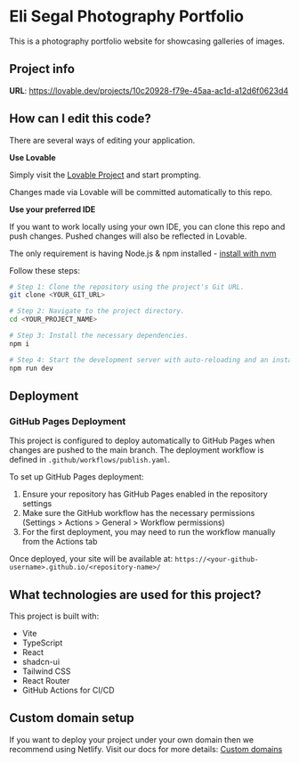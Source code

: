 
# Eli Segal Photography Portfolio

This is a photography portfolio website for showcasing galleries of images.

## Project info

**URL**: https://lovable.dev/projects/10c20928-f79e-45aa-ac1d-a12d6f0623d4

## How can I edit this code?

There are several ways of editing your application.

**Use Lovable**

Simply visit the [Lovable Project](https://lovable.dev/projects/10c20928-f79e-45aa-ac1d-a12d6f0623d4) and start prompting.

Changes made via Lovable will be committed automatically to this repo.

**Use your preferred IDE**

If you want to work locally using your own IDE, you can clone this repo and push changes. Pushed changes will also be reflected in Lovable.

The only requirement is having Node.js & npm installed - [install with nvm](https://github.com/nvm-sh/nvm#installing-and-updating)

Follow these steps:

```sh
# Step 1: Clone the repository using the project's Git URL.
git clone <YOUR_GIT_URL>

# Step 2: Navigate to the project directory.
cd <YOUR_PROJECT_NAME>

# Step 3: Install the necessary dependencies.
npm i

# Step 4: Start the development server with auto-reloading and an instant preview.
npm run dev
```

## Deployment

### GitHub Pages Deployment

This project is configured to deploy automatically to GitHub Pages when changes are pushed to the main branch. The deployment workflow is defined in `.github/workflows/publish.yaml`.

To set up GitHub Pages deployment:

1. Ensure your repository has GitHub Pages enabled in the repository settings
2. Make sure the GitHub workflow has the necessary permissions (Settings > Actions > General > Workflow permissions)
3. For the first deployment, you may need to run the workflow manually from the Actions tab

Once deployed, your site will be available at: `https://<your-github-username>.github.io/<repository-name>/`

## What technologies are used for this project?

This project is built with:

- Vite
- TypeScript
- React
- shadcn-ui
- Tailwind CSS
- React Router
- GitHub Actions for CI/CD

## Custom domain setup

If you want to deploy your project under your own domain then we recommend using Netlify. Visit our docs for more details: [Custom domains](https://docs.lovable.dev/tips-tricks/custom-domain/)
